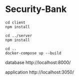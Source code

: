 # Security-Bank


```
cd client
npm install
```

```
cd ../server
npm install
```

```
cd ..
docker-compose up --build
```
database
http://localhost:8000/

application
http://localhost:3050/

